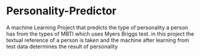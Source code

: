 # Personality-Predictor
 A machine Learning Project that predicts the type of personality a person has from the types of MBTI which uses Myers Briggs test. in this project the textual reference of a person is taken and the machine after learning from test data determines the result of personality
